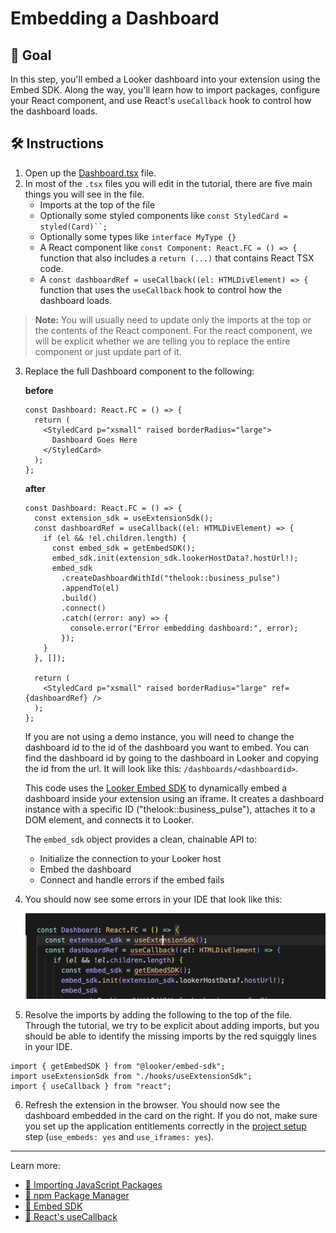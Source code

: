 # Embedding a Dashboard

## 🎯 Goal

In this step, you'll embed a Looker dashboard into your extension using the Embed SDK. Along the way, you'll learn how to import packages, configure your React component, and use React's `useCallback` hook to control how the dashboard loads.

## 🛠️ Instructions

1. Open up the [Dashboard.tsx](../../../src/Dashboard.tsx) file.
2. In most of the `.tsx` files you will edit in the tutorial, there are five main things you will see in the file.
    - Imports at the top of the file
    - Optionally some styled components like `const StyledCard = styled(Card)``;`
    - Optionally some types like `interface MyType {}`
    - A React component like `const Component: React.FC = () => {` function that also includes a `return (...)` that contains React TSX code.
    - A `const dashboardRef = useCallback((el: HTMLDivElement) => {` function that uses the `useCallback` hook to control how the dashboard loads.

> **Note:** You will usually need to update only the imports at the top or the contents of the React component. For the react component, we will be explicit whether we are telling you to replace the entire component or just update part of it.


3. Replace the full Dashboard component to the following:

    **before**

    ```tsx
    const Dashboard: React.FC = () => {
      return (
        <StyledCard p="xsmall" raised borderRadius="large">
          Dashboard Goes Here
        </StyledCard>
      );
    };
    ```

    **after**

    ```tsx
    const Dashboard: React.FC = () => {
      const extension_sdk = useExtensionSdk();
      const dashboardRef = useCallback((el: HTMLDivElement) => {
        if (el && !el.children.length) {
          const embed_sdk = getEmbedSDK();
          embed_sdk.init(extension_sdk.lookerHostData?.hostUrl!);
          embed_sdk
            .createDashboardWithId("thelook::business_pulse")
            .appendTo(el)
            .build()
            .connect()
            .catch((error: any) => {
              console.error("Error embedding dashboard:", error);
            });
        }
      }, []);

      return (
        <StyledCard p="xsmall" raised borderRadius="large" ref={dashboardRef} />
      );
    };
    ```

    If you are not using a demo instance, you will need to change the dashboard id to the id of the dashboard you want to embed. You can find the dashboard id by going to the dashboard in Looker and copying the id from the url. It will look like this: `/dashboards/<dashboardid>`.

    This code uses the [Looker Embed SDK](https://cloud.google.com/looker/docs/embed-sdk-intro) to dynamically embed a dashboard inside your extension using an iframe. It creates a dashboard instance with a specific ID ("thelook::business_pulse"), attaches it to a DOM element, and connects it to Looker.

    The `embed_sdk` object provides a clean, chainable API to:
    - Initialize the connection to your Looker host
    - Embed the dashboard
    - Connect and handle errors if the embed fails


4. You should now see some errors in your IDE that look like this:

    ![errors](./errors.png)

5. Resolve the imports by adding the following to the top of the file. Through the tutorial, we try to be explicit about adding imports, but you should be able to identify the missing imports by the red squiggly lines in your IDE.

```tsx
import { getEmbedSDK } from "@looker/embed-sdk";
import useExtensionSdk from "./hooks/useExtensionSdk";
import { useCallback } from "react";
```

6. Refresh the extension in the browser. You should now see the dashboard embedded in the card on the right. If you do not, make sure you set up the application entitlements correctly in the [project setup](1-project-setup.md) step (`use_embeds: yes` and `use_iframes: yes`).

---

Learn more:

- [📘 Importing JavaScript Packages](./glossary.md#importing-javascript-packages)
- [📘 npm Package Manager](./glossary.md#npm)
- [📘 Embed SDK](./glossary.md#embed-sdk)
- [📘 React's useCallback](./glossary.md#reacts-usecallback)
